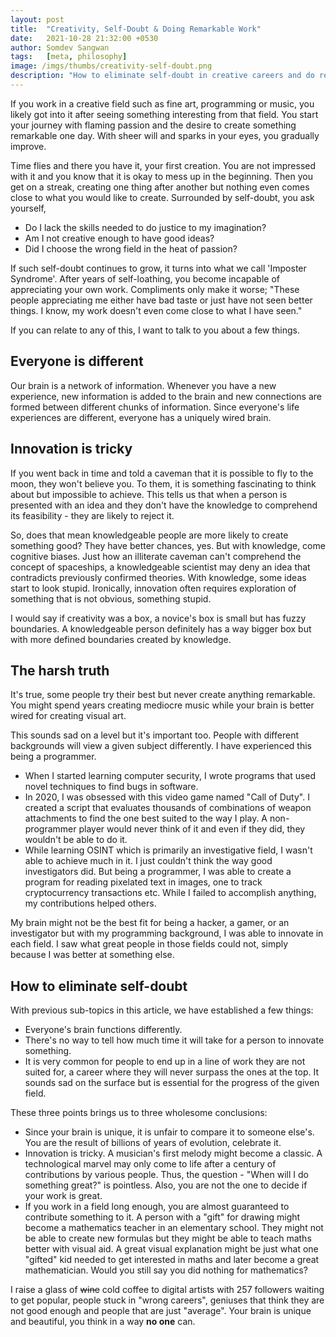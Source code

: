 ```yaml
---
layout: post
title:  "Creativity, Self-Doubt & Doing Remarkable Work"
date:   2021-10-28 21:32:00 +0530
author: Somdev Sangwan
tags:   [meta, philosophy]
image: /imgs/thumbs/creativity-self-doubt.png
description: "How to eliminate self-doubt in creative careers and do remarkable work."  
---
```


If you work in a creative field such as fine art, programming or music, you likely got into it after seeing something interesting from that field.
You start your journey with flaming passion and the desire to create something remarkable one day. With sheer will and sparks in your eyes, you gradually improve.

Time flies and there you have it, your first creation. You are not impressed with it and you know that it is okay to mess up in the beginning. Then you get on a streak, creating one thing after another but nothing even comes close to what you would like to create. Surrounded by self-doubt, you ask yourself,

* Do I lack the skills needed to do justice to my imagination?
* Am I not creative enough to have good ideas?
* Did I choose the wrong field in the heat of passion?

If such self-doubt continues to grow, it turns into what we call 'Imposter Syndrome'. After years of self-loathing, you become incapable of appreciating your own work. Compliments only make it worse; "These people appreciating me either have bad taste or just have not seen better things. I know, my work doesn't even come close to what I have seen."

If you can relate to any of this, I want to talk to you about a few things.

## Everyone is different

Our brain is a network of information. Whenever you have a new experience, new information is added to the brain and new connections are formed between different chunks of information.
Since everyone's life experiences are different, everyone has a uniquely wired brain.

## Innovation is tricky

If you went back in time and told a caveman that it is possible to fly to the moon, they won't believe you. To them, it is something fascinating to think about but impossible to achieve.
This tells us that when a person is presented with an idea and they don't have the knowledge to comprehend its feasibility - they are likely to reject it.

So, does that mean knowledgeable people are more likely to create something good? They have better chances, yes. But with knowledge, come cognitive biases.
Just how an illiterate caveman can't comprehend the concept of spaceships, a knowledgeable scientist may deny an idea that contradicts previously confirmed theories. With knowledge, some ideas start to look stupid. Ironically, innovation often requires exploration of something that is not obvious, something stupid.

I would say if creativity was a box, a novice's box is small but has fuzzy boundaries. A knowledgeable person definitely has a way bigger box but with more defined boundaries created by knowledge.

## The harsh truth
It's true, some people try their best but never create anything remarkable. You might spend years creating mediocre music while your brain is better wired for creating visual art.

This sounds sad on a level but it's important too. People with different backgrounds will view a given subject differently. I have experienced this being a programmer.

* When I started learning computer security, I wrote programs that used novel techniques to find bugs in software.
* In 2020, I was obsessed with this video game named "Call of Duty". I created a script that evaluates thousands of combinations of weapon attachments to find the one best suited to the way I play. A non-programmer player would never think of it and even if they did, they wouldn't be able to do it.
* While learning OSINT which is primarily an investigative field, I wasn't able to achieve much in it. I just couldn't think the way good investigators did. But being a programmer, I was able to create a program for reading pixelated text in images, one to track cryptocurrency transactions etc. While I failed to accomplish anything, my contributions helped others.

My brain might not be the best fit for being a hacker, a gamer, or an investigator but with my programming background, I was able to innovate in each field. I saw what great people in those fields could not, simply because I was better at something else.

## How to eliminate self-doubt
With previous sub-topics in this article, we have established a few things:

* Everyone's brain functions differently.
* There's no way to tell how much time it will take for a person to innovate something.
* It is very common for people to end up in a line of work they are not suited for, a career where they will never surpass the ones at the top. It sounds sad on the surface but is essential for the progress of the given field.

These three points brings us to three wholesome conclusions:

* Since your brain is unique, it is unfair to compare it to someone else's. You are the result of billions of years of evolution, celebrate it.
* Innovation is tricky. A musician's first melody might become a classic. A technological marvel may only come to life after a century of contributions by various people. Thus, the question - "When will I do something great?" is pointless. Also, you are not the one to decide if your work is great.
* If you work in a field long enough, you are almost guaranteed to contribute something to it. A person with a "gift" for drawing might become a mathematics teacher in an elementary school. They might not be able to create new formulas but they might be able to teach maths better with visual aid. A great visual explanation might be just what one "gifted" kid needed to get interested in maths and later become a great mathematician. Would you still say you did nothing for mathematics?

I raise a glass of ~~wine~~ cold coffee to digital artists with 257 followers waiting to get popular, people stuck in "wrong careers", geniuses that think they are not good enough and people that are just "average". Your brain is unique and beautiful, you think in a way **no one** can.